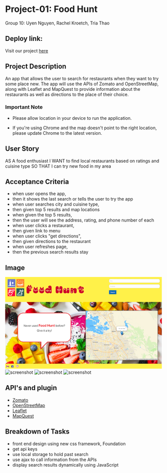 # Project-01: Food Hunt
Group 10: Uyen Nguyen, Rachel Kroetch, Tria Thao

## Deploy link: 
Visit our project [here](https://uyennguyen30696.github.io/food-hunt-project-01/)

## Project Description
An app that allows the user to search for restaurants when they want to try some place new.  The app will use the APIs of Zomato and OpenStreetMap, along with Leaflet and MapQuest to provide information about the restaurants as well as directions to the place of their choice. 

### Important Note

* Please allow location in your device to run the application.

* If you're using Chrome and the map doesn't point to the right location, please update Chrome to the latest version.


## User Story
AS A food enthusiast
I WANT to find local restaurants based on ratings and cuisine type
SO THAT I can try new food in my area

## Acceptance Criteria
- when user opens the app, 
- then it shows the last search or tells the user to try the app
- when user searches city and cuisine type, 
- then given top 5 results and map locations
- when given the top 5 results,
- then the user will see the address, rating, and phone number of each
- when user clicks a restaurant, 
- then given link to menu
- when user clicks "get directions", 
- then given directions to the restaurant
- when user refreshes page,
- then the previous search results stay

## Image
![screenshot](./screenshots/openingPage.png)
![screenshot](./screenshots/searchResult.png)
![screenshot](./screenshots/directions.png)
![screenshot](./screenshots/refreshedPage.png)

## API's and plugin
* [Zomato](https://developers.zomato.com/api) 
* [OpenStreetMap](https://www.openstreetmap.org/#map=2/56.2/10.5)
* [Leaflet](https://leafletjs.com/reference-1.7.1.html)
* [MapQuest](https://developer.mapquest.com/documentation/samples/leaflet/v2.2/routing/options/)

## Breakdown of Tasks
- front end design using new css framework, Foundation
- get api keys
- use local storage to hold past search
- use ajax to call information from the APIs
- display search results dynamically using JavaScript